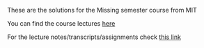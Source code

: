 These are the solutions for the Missing semester course from MIT

You can find the course lectures [here](https://www.youtube.com/playlist?list=PLyzOVJj3bHQuloKGG59rS43e29ro7I57J)
 
For the lecture notes/transcripts/assignments check [this link](https://missing.csail.mit.edu/)
